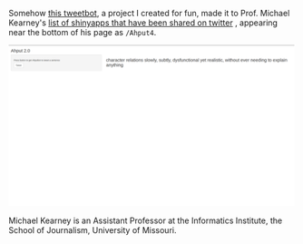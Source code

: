Somehow [this tweetbot](https://wyquek71.shinyapps.io/Ahput4/), a project I created for fun, made it to Prof. Michael Kearney's [list of shinyapps that have been shared on twitter](https://github.com/mkearney/shinyapps_links) , appearing near the bottom of his page as `/Ahput4`.

![image of tweetbot](https://github.com/qwyeow/JHU_DataScience/blob/master/ShinyApps/Tweetbot/tweetbot_screenshot.png)

 Michael Kearney is an Assistant Professor at the Informatics Institute, the School of Journalism, University of Missouri.





